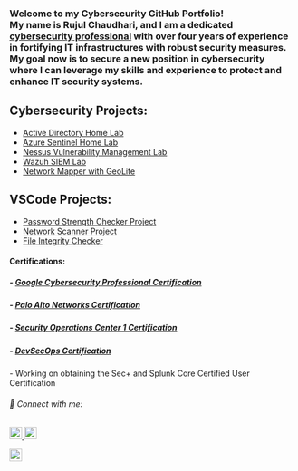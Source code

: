 <h3>
  Welcome to my Cybersecurity GitHub Portfolio!<br>
  My name is Rujul Chaudhari, and I am a dedicated <a href="https://www.linkedin.com/in/rujul-chaudhari/">cybersecurity professional</a> with over four years of experience in fortifying IT infrastructures with robust security measures. My goal now is to secure a new position in cybersecurity where 
  I can leverage my skills and experience to protect and enhance IT security systems.
</h3>

<h2> Cybersecurity Projects:</h2>

- <a href="https://github.com/RujulChaudhari/ActiveDirectoryLab">Active Directory Home Lab </a><br>
- <a href="https://github.com/RujulChaudhari/Azure-Sentinel_AttackMap">Azure Sentinel Home Lab </a><br>
- <a href="https://github.com/RujulChaudhari/Vulnerability-Management-Home-Lab">Nessus Vulnerability Management Lab </a><br>
- <a href="https://github.com/RujulChaudhari/Wazuh-SEIM">Wazuh SIEM Lab </a><br>
- <a href="https://github.com/RujulChaudhari/GeoNetMapper/tree/main"> Network Mapper with GeoLite </a> <br>


<h2> VSCode Projects:</h2>

- <a href="https://github.com/RujulChaudhari/Password-Strength-Checker">Password Strength Checker Project </a>
- <a href="https://github.com/RujulChaudhari/NetworkScanner/tree/main">Network Scanner Project </a>
- <a href="https://github.com/RujulChaudhari/MD5_Checker/tree/main">File Integrity Checker </a>

<h4> Certifications: </h4>
  <h5>- <a href="https://www.coursera.org/account/accomplishments/specialization/certificate/7VGNSM8WG8BJ">Google Cybersecurity Professional Certification </a></h5>
  <h5>- <a href="https://www.coursera.org/account/accomplishments/specialization/certificate/7LWJUPVNAKHH">Palo Alto Networks Certification </a></h5>
  <h5>- <a href="https://i.imgur.com/TcRxNdq.png">Security Operations Center 1 Certification </a></h5>
  <h5>- <a href="https://i.imgur.com/LzVBOrk.png">DevSecOps Certification </a></h5>
  - Working on obtaining the Sec+ and Splunk Core Certified User Certification

<h6> 🤳 Connect with me:</h6>

<a href="https://www.linkedin.com/in/yourprofile" target="_blank">
    <img src="https://upload.wikimedia.org/wikipedia/commons/f/f8/LinkedIn_icon_circle.svg" alt="Logo" width="22px" height="22px">
</a>
<img src="https://upload.wikimedia.org/wikipedia/commons/f/f8/LinkedIn_icon_circle.svg" alt="Logo" width="22px" height="22px">

[<img align="left" alt="JoshMadakor | LinkedIn" width="22px" src="https://cdn.jsdelivr.net/npm/simple-icons@v3/icons/linkedin.svg" />][linkedin]


[linkedin]: https://linkedin.com/in/rujul-chaudhari/
